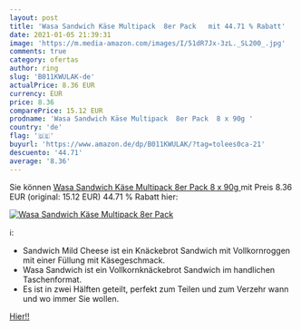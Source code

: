 ```yaml
---
layout: post
title: 'Wasa Sandwich Käse Multipack  8er Pack   mit 44.71 % Rabatt'
date: 2021-01-05 21:39:31
image: 'https://m.media-amazon.com/images/I/51dR7Jx-3zL._SL200_.jpg'
comments: true
category: ofertas
author: ring
slug: 'B011KWULAK-de'
actualPrice: 8.36 EUR
currency: EUR
price: 8.36
comparePrice: 15.12 EUR
prodname: 'Wasa Sandwich Käse Multipack  8er Pack  8 x 90g '
country: 'de'
flag: '🇩🇪'
buyurl: 'https://www.amazon.de/dp/B011KWULAK/?tag=tolees0ca-21'
descuento: '44.71'
average: '8.36'
---
```


Sie können [Wasa Sandwich Käse Multipack  8er Pack  8 x 90g ](https://www.amazon.de/dp/B011KWULAK/?tag=tolees0ca-21) mit Preis 8.36 EUR (original: 15.12 EUR) 44.71 % Rabatt hier:

[![Wasa Sandwich Käse Multipack  8er Pack  ](https://m.media-amazon.com/images/I/51dR7Jx-3zL._SL200_.jpg)](https://www.amazon.de/dp/B011KWULAK/?tag=tolees0ca-21)

ℹ️:

- Sandwich Mild Cheese ist ein Knäckebrot Sandwich mit Vollkornroggen mit einer Füllung mit Käsegeschmack.
- Wasa Sandwich ist ein Vollkornknäckebrot Sandwich im handlichen Taschenformat.
- Es ist in zwei Hälften geteilt, perfekt zum Teilen und zum Verzehr wann und wo immer Sie wollen.

[Hier!!](https://www.amazon.de/dp/B011KWULAK/?tag=tolees0ca-21)

